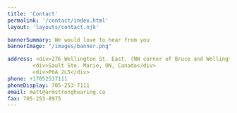 ```yaml
---
title: 'Contact'
permalink: '/contact/index.html'
layout: 'layouts/contact.njk'

bannerSummary: We would love to hear from you 
bannerImage: "/images/banner.png"

address: <div>276 Wellington St. East, (NW corner of Bruce and Wellington)</div>
        <div>Sault Ste. Marie, ON, Canada</div>
        <div>P6A 2L5</div>
phone: +17052537111
phoneDisplay: 705-253-7111
email: matt@armstronghearing.ca
fax: 705-253-8975
---
```

